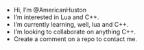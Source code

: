 - Hi, I’m @AmericanHuston
- I’m interested in Lua and C++.
- I’m currently learning, well, lua and C++.
- I’m looking to collaborate on anything C++.
- Create a comment on a repo to contact me.

<!---
AmericanHuston/AmericanHuston is a ✨ special ✨ repository because its `README.md` (this file) appears on your GitHub profile.
You can click the Preview link to take a look at your changes.
--->
